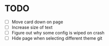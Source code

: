 # TODO

- [ ] Move card down on page
- [ ] Increase size of text
- [ ] Figure out why some config is wiped on crash
- [ ] Hide page when selecting different theme
git 